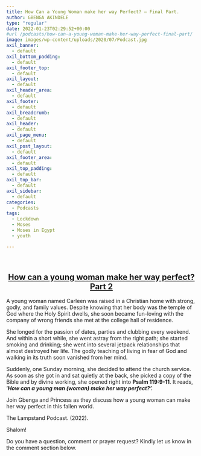 ```yaml
---
title: How Can a Young Woman make her way Perfect? – Final Part.
author: GBENGA AKINDELE
type: "regular"
date: 2022-01-23T02:29:52+00:00
#url /podcasts/how-can-a-young-woman-make-her-way-perfect-final-part/
image: images/wp-content/uploads/2020/07/Podcast.jpg
axil_banner:
  - default
axil_bottom_padding:
  - default
axil_footer_top:
  - default
axil_layout:
  - default
axil_header_area:
  - default
axil_footer:
  - default
axil_breadcrumb:
  - default
axil_header:
  - default
axil_page_menu:
  - default
axil_post_layout:
  - default
axil_footer_area:
  - default
axil_top_padding:
  - default
axil_top_bar:
  - default
axil_sidebar:
  - default
categories:
  - Podcasts
tags:
  - Lockdown
  - Moses
  - Moses in Egypt
  - youth

---
```

&nbsp;

<h2 style="text-align: center;">
  <strong><u>How can a young woman make her way perfect? Part 2</u></strong>
</h2>

A young woman named Carleen was raised in a Christian home with strong, godly, and family values. Despite knowing that her body was the temple of God where the Holy Spirit dwells, she soon became fun-loving with the company of wrong friends she met at the college hall of residence.

She longed for the passion of dates, parties and clubbing every weekend. And within a short while, she went astray from the right path; she started smoking and drinking; she went into several jetpack relationships that almost destroyed her life. The godly teaching of living in fear of God and walking in its truth soon vanished from her mind.

Suddenly, one Sunday morning, she decided to attend the church service. As soon as she got in and sat quietly at the back, she picked a copy of the Bible and by divine working, she opened right into **Psalm 119:9-11**. It reads, ‘**_How can a young man (woman) make her way perfect?’._**

Join Gbenga and Princess as they discuss how a young woman can make her way perfect in this fallen world.

The Lampstand Podcast. (2022).

Shalom!

Do you have a question, comment or prayer request? Kindly let us know in the comment section below.
